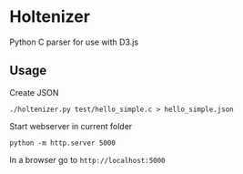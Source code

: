 # Holtenizer
Python C parser for use with D3.js

## Usage

Create JSON

```shell
./holtenizer.py test/hello_simple.c > hello_simple.json
```

Start webserver in current folder

```shell
python -m http.server 5000
```

In a browser go to `http://localhost:5000`


